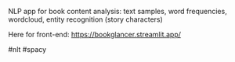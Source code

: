 NLP app for book content analysis: text samples, word frequencies, wordcloud, entity recognition (story characters)

Here for front-end: https://bookglancer.streamlit.app/

#nlt #spacy
